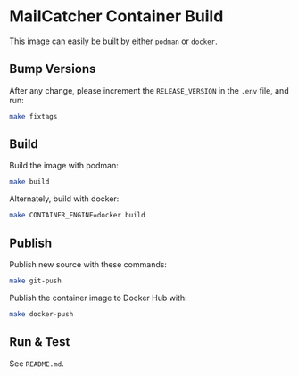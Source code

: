 # MailCatcher Container Build

This image can easily be built by either `podman` or `docker`.

## Bump Versions

After any change, please increment the `RELEASE_VERSION` in the `.env` file, and run:

```sh
make fixtags
```

## Build

Build the image with podman:

```sh
make build
```

Alternately, build with docker:

```sh
make CONTAINER_ENGINE=docker build
```

## Publish

Publish new source with these commands:

```sh
make git-push
```

Publish the container image to Docker Hub with:

```sh
make docker-push
```

## Run & Test

See `README.md`.
